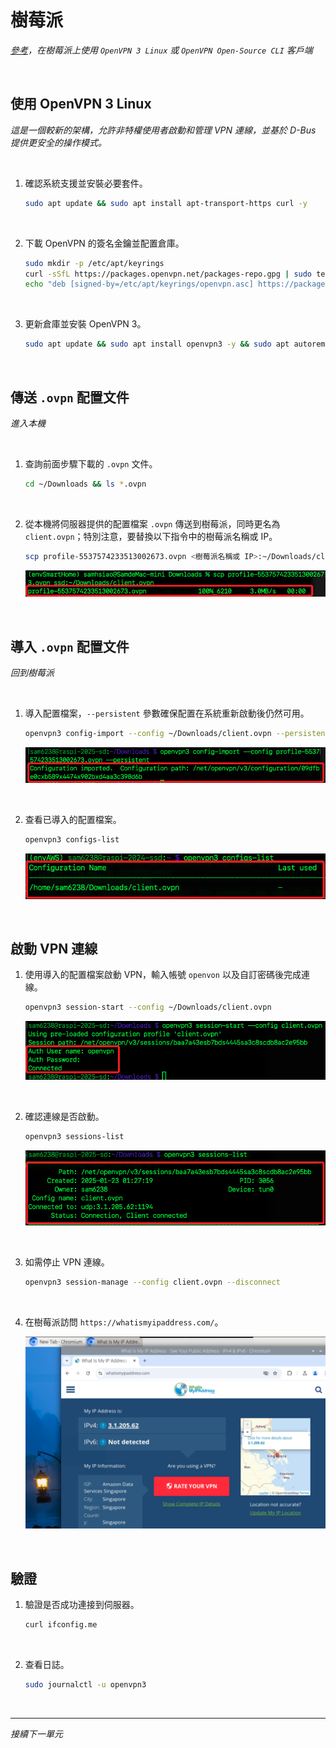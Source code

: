 # 樹莓派

_[參考](https://openvpn.net/as-docs/tutorials/tutorial--connect-with-linux.html#tutorial--connect-to-access-server-with-linux)，在樹莓派上使用 `OpenVPN 3 Linux` 或 `OpenVPN Open-Source CLI` 客戶端_

<br>

## 使用 OpenVPN 3 Linux

_這是一個較新的架構，允許非特權使用者啟動和管理 VPN 連線，並基於 D-Bus 提供更安全的操作模式。_

<br>

1. 確認系統支援並安裝必要套件。

    ```bash
    sudo apt update && sudo apt install apt-transport-https curl -y
    ```

<br>

2. 下載 OpenVPN 的簽名金鑰並配置倉庫。

    ```bash
    sudo mkdir -p /etc/apt/keyrings
    curl -sSfL https://packages.openvpn.net/packages-repo.gpg | sudo tee /etc/apt/keyrings/openvpn.asc
    echo "deb [signed-by=/etc/apt/keyrings/openvpn.asc] https://packages.openvpn.net/openvpn3/debian bookworm main" | sudo tee /etc/apt/sources.list.d/openvpn3.list
    ```

<br>

3. 更新倉庫並安裝 OpenVPN 3。

    ```bash
    sudo apt update && sudo apt install openvpn3 -y && sudo apt autoremove -y
    ```

<br>

## 傳送 `.ovpn` 配置文件

_進入本機_

<br>

1. 查詢前面步驟下載的 `.ovpn` 文件。

    ```bash
    cd ~/Downloads && ls *.ovpn
    ```

<br>

2. 從本機將伺服器提供的配置檔案 `.ovpn` 傳送到樹莓派，同時更名為 `client.ovpn`；特別注意，要替換以下指令中的樹莓派名稱或 IP。

    ```bash
    scp profile-5537574233513002673.ovpn <樹莓派名稱或 IP>:~/Downloads/client.ovpn
    ```

    ![](images/img_43.png)

<br>

## 導入 `.ovpn` 配置文件

_回到樹莓派_

<br>

1. 導入配置檔案，`--persistent` 參數確保配置在系統重新啟動後仍然可用。

    ```bash
    openvpn3 config-import --config ~/Downloads/client.ovpn --persistent
    ```

    ![](images/img_35.png)

<br>

2. 查看已導入的配置檔案。

    ```bash
    openvpn3 configs-list
    ```

    ![](images/img_44.png)

<br>

## 啟動 VPN 連線

1. 使用導入的配置檔案啟動 VPN，輸入帳號 `openvon` 以及自訂密碼後完成連線。

    ```bash
    openvpn3 session-start --config ~/Downloads/client.ovpn
    ```

    ![](images/img_36.png)

<br>

2. 確認連線是否啟動。

    ```bash
    openvpn3 sessions-list
    ```

    ![](images/img_37.png)

<br>

3. 如需停止 VPN 連線。

    ```bash
    openvpn3 session-manage --config client.ovpn --disconnect
    ```

<br>

4. 在樹莓派訪問 `https://whatismyipaddress.com/`。

    ![](images/img_38.png)

<br>

## 驗證

1. 驗證是否成功連接到伺服器。

    ```bash
    curl ifconfig.me
    ```

<br>

2. 查看日誌。

    ```bash
    sudo journalctl -u openvpn3
    ```

<br>

___

_接續下一單元_
